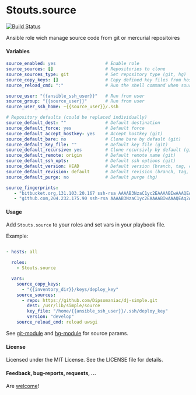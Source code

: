 Stouts.source
=============

[![Build Status](https://travis-ci.org/Stouts/Stouts.source.png)](https://travis-ci.org/Stouts/Stouts.source)

Ansible role wich manage source code from git or mercurial repositoires

#### Variables
```yaml
source_enabled: yes                   # Enable role
source_sources: []                    # Repositories to clone
source_sources_type: git              # Set repository type (git, hg)
source_copy_keys: []                  # Copy defined key files from host to server in ~/.ssh/*
source_reload_cmd: ":"                # Run the shell command when source has benn changed

source_user: "{{ansible_ssh_user}}"   # Run from user
source_group: "{{source_user}}"       # Run from user
source_user_ssh_home: ~{{source_user}}/.ssh

# Repository defaults (could be replaced individually)
source_default_dest: ""               # Default destination
source_default_force: yes             # Default force
source_default_accept_hostkey: yes    # Accept hostkey (git)
source_default_bare: no               # Clone bare by default (git)
source_default_key_file: ""           # Default key file (git)
source_default_recursive: yes         # Clone recursivly by default (git)
source_default_remote: origin         # Default remote name (git)
source_default_ssh_opts:              # Default ssh options (git)
source_default_version: HEAD          # Default version (branch, tag, commit) (git)
source_default_revision: default      # Default revision (branch, tag, commit) (hg)
source_default_purge: no              # Default purge (hg)

source_fingerprints:
   - "bitbucket.org,131.103.20.167 ssh-rsa AAAAB3NzaC1yc2EAAAABIwAAAQEAubiN81eDcafrgMeLzaFPsw2kNvEcqTKl/VqLat/MaB33pZy0y3rJZtnqwR2qOOvbwKZYKiEO1O6VqNEBxKvJJelCq0dTXWT5pbO2gDXC6h6QDXCaHo6pOHGPUy+YBaGQRGuSusMEASYiWunYN0vCAI8QaXnWMXNMdFP3jHAJH0eDsoiGnLPBlBp4TNm6rYI74nMzgz3B9IikW4WVK+dc8KZJZWYjAuORU3jc1c/NPskD2ASinf8v3xnfXeukU0sJ5N6m5E8VLjObPEO+mN2t/FZTMZLiFqPWc/ALSqnMnnhwrNi2rbfg/rd/IpL8Le3pSBne8+seeFVBoGqzHM9yXw=="
   - "github.com,204.232.175.90 ssh-rsa AAAAB3NzaC1yc2EAAAABIwAAAQEAq2A7hRGmdnm9tUDbO9IDSwBK6TbQa+PXYPCPy6rbTrTtw7PHkccKrpp0yVhp5HdEIcKr6pLlVDBfOLX9QUsyCOV0wzfjIJNlGEYsdlLJizHhbn2mUjvSAHQqZETYP81eFzLQNnPHt4EVVUh7VfDESU84KezmD5QlWpXLmvU31/yMf+Se8xhHTvKSCZIFImWwoG6mbUoWf9nzpIoaSjB+weqqUUmpaaasXVal72J+UX2B+2RPW3RcT0eOzQgqlJL3RKrTJvdsjE3JEAvGq3lGHSZXy28G3skua2SmVi/w4yCE6gbODqnTWlg7+wC604ydGXA8VJiS5ap43JXiUFFAaQ=="
```

#### Usage

Add `Stouts.source` to your roles and set vars in your playbook file.

Example:

```yaml

- hosts: all

  roles:
    - Stouts.source

  vars:
    source_copy_keys:
      - "{{inventory_dir}}/keys/deploy_key"
    source_sources:
      - repo: https://github.com/Dipsomaniac/dj-simple.git
        dest: /usr/lib/simple/source
        key_file: "/home/{{ansible_ssh_user}}/.ssh/deploy_key"
        version: "develop"
    source_reload_cmd: reload uwsgi
```

See [git-module](http://docs.ansible.com/git_module.html) and [hg-module](http://docs.ansible.com/hg_module.html) for source params.

#### License

Licensed under the MIT License. See the LICENSE file for details.

#### Feedback, bug-reports, requests, ...

Are [welcome](https://github.com/Stouts/Stouts.source/issues)!
